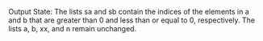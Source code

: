 Output State: The lists sa and sb contain the indices of the elements in a and b that are greater than 0 and less than or equal to 0, respectively. The lists a, b, xx, and n remain unchanged.